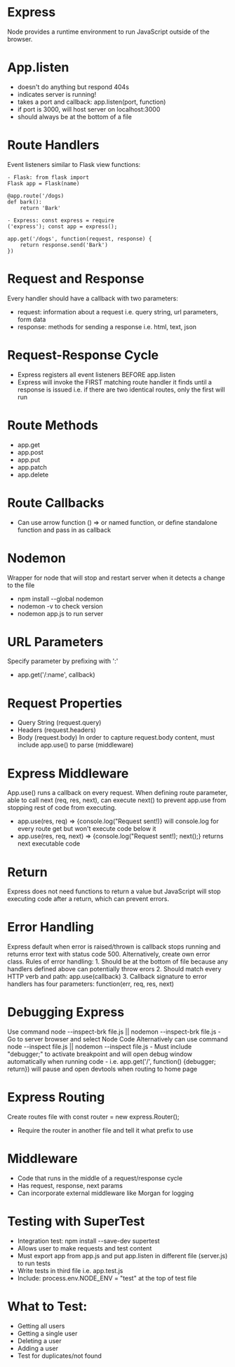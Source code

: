 # Express
Node provides a runtime environment to run JavaScript outside of the browser.

# App.listen
- doesn't do anything but respond 404s
- indicates server is running!
- takes a port and callback: app.listen(port, function)
- if port is 3000, will host server on localhost:3000
- should always be at the bottom of a file

# Route Handlers
Event listeners similar to Flask view functions:

    - Flask: from flask import 
    Flask app = Flask(name)

    @app.route('/dogs) 
    def bark(): 
        return 'Bark'

    - Express: const express = require
    ('express'); const app = express();

    app.get('/dogs', function(request, response) { 
        return response.send('Bark') 
    })

# Request and Response
Every handler should have a callback with two parameters:
- request: information about a request i.e. query string, url parameters, form data
- response: methods for sending a response i.e. html, text, json

# Request-Response Cycle
- Express registers all event listeners BEFORE app.listen
- Express will invoke the FIRST matching route handler it finds until a response is issued i.e. if there are two identical routes, only the first will run

# Route Methods
- app.get
- app.post
- app.put
- app.patch
- app.delete

# Route Callbacks
- Can use arrow function () => or named function, or define standalone function and pass in as callback

# Nodemon
Wrapper for node that will stop and restart server when it detects a change to the file
- npm install --global nodemon
- nodemon -v to check version
- nodemon app.js to run server

# URL Parameters
Specify parameter by prefixing with ':'
- app.get('/:name', callback)

# Request Properties
- Query String (request.query)
- Headers (request.headers)
- Body (request.body)
    In order to capture request.body content, must include app.use() to parse (middleware)

# Express Middleware
App.use() runs a callback on every request.
When defining route parameter, able to call next (req, res, next), can execute next() to prevent app.use from stopping rest of code from executing.
- app.use(res, req) => {console.log("Request sent!)} will console.log for every route get but won't execute code below it
- app.use(res, req, next) => {console.log("Request sent!); next();} returns next executable code

# Return
Express does not need functions to return a value but JavaScript will stop executing code after a return, which can prevent errors.

# Error Handling
Express default when error is raised/thrown is callback stops running and returns error text with status code 500.  Alternatively, create own error class.
Rules of error handling:
    1. Should be at the bottom of file because any handlers defined above can potentially throw erors
    2. Should match every HTTP verb and path: app.use(callback)
    3. Callback signature to error handlers has four parameters: function(err, req, res, next)

# Debugging Express
Use command node --inspect-brk file.js || nodemon --inspect-brk file.js
    - Go to server browser and select Node Code
Alternatively can use command  node --inspect file.js || nodemon --inspect file.js
    - Must include "debugger;" to activate breakpoint and will open debug window automatically when running code 
    - i.e. app.get('/', function() {debugger; return}) will  pause and open devtools when routing to home page

# Express Routing
Create routes file with const router = new express.Router();
- Require the router in another file and tell it what prefix to use

# Middleware
- Code that runs in the middle of a request/response cycle
- Has request, response, next params
- Can incorporate external middleware like Morgan for logging

# Testing with SuperTest
- Integration test: npm install --save-dev supertest
- Allows user to make requests and test content
- Must export app from app.js and put app.listen in different file (server.js) to run tests
- Write tests in third file i.e. app.test.js
- Include: process.env.NODE_ENV = "test" at the top of test file

# What to Test:
- Getting all users
- Getting a single user
- Deleting a user
- Adding a user
- Test for duplicates/not found